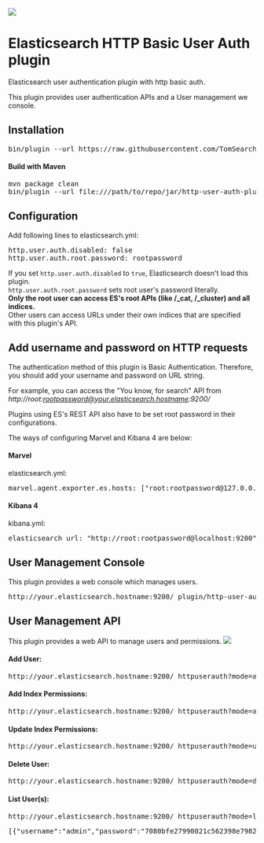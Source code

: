 ![](https://travis-ci.org/lmangani/elasticsearch-http-user-auth.svg)

# Elasticsearch HTTP Basic User Auth plugin

Elasticsearch user authentication plugin with http basic auth.

This plugin provides user authentication APIs and a User management we console. 

## Installation 
<pre>
bin/plugin --url https://raw.githubusercontent.com/TomSearch/elasticsearch-http-user-auth/master/jar/http-user-auth-plugin-1.0-SNAPSHOT.jar --install http-user-auth-plugin
</pre>

#### Build with Maven
<pre>
mvn package clean
bin/plugin --url file:///path/to/repo/jar/http-user-auth-plugin-1.0-SNAPSHOT.zip --install http-user-auth-plugin
</pre>

## Configuration
Add following lines to elasticsearch.yml:
<pre>
http.user.auth.disabled: false
http.user.auth.root.password: rootpassword
</pre>

If you set `http.user.auth.disabled` to `true`, Elasticsearch doesn't load this plugin.  
`http.user.auth.root.password` sets root user's password literally.  
**Only the root user can access ES's root APIs (like /_cat, /_cluster) and all indices.**  
Other users can access URLs under their own indices that are specified with this plugin's API.  

## Add username and password on HTTP requests
The authentication method of this plugin is Basic Authentication. Therefore, you should add your username and password on URL string. 

For example, you can access the "You know, for search" API from *http://root:rootpassword@your.elasticsearch.hostname:9200/*

Plugins using ES's REST API also have to be set root password in their configurations.

The ways of configuring Marvel and Kibana 4 are below: 

#### Marvel 
elasticsearch.yml:
<pre>
marvel.agent.exporter.es.hosts: ["root:rootpassword@127.0.0.1:9200"]
</pre>

#### Kibana 4
kibana.yml: 
<pre>
elasticsearch_url: "http://root:rootpassword@localhost:9200"
</pre>


## User Management Console

This plugin provides a web console which manages users. 
<pre>
http://your.elasticsearch.hostname:9200/_plugin/http-user-auth-plugin/index.html
</pre>

## User Management API
This plugin provides a web API to manage users and permissions.
![](http://i.imgur.com/r26mGAl.png)

#### Add User:
<pre>
http://your.elasticsearch.hostname:9200/_httpuserauth?mode=adduser&username=admin&password=somepass
</pre>

#### Add Index Permissions:
<pre>
http://your.elasticsearch.hostname:9200/_httpuserauth?mode=addindex&username=admin&password=somepass&index=index*
</pre>

#### Update Index Permissions:
<pre>
http://your.elasticsearch.hostname:9200/_httpuserauth?mode=updateindex&username=admin&index=index-*
</pre>

#### Delete User:
<pre>
http://your.elasticsearch.hostname:9200/_httpuserauth?mode=deleteuser&username=admin
</pre>

#### List User(s):
<pre>
http://your.elasticsearch.hostname:9200/_httpuserauth?mode=list
</pre>
<pre>
[{"username":"admin","password":"7080bfe27990021c562398e79823h920e9a38aa5d3b10c5ff5d8c498305","indices":["/index-*"],"created":"2015-11-06T21:57:21+0100"}]
</pre>
